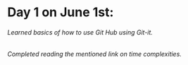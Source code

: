 # **Day 1** on June 1st:
###### Learned basics of how to use Git Hub using Git-it.
###### Completed reading the mentioned link on time complexities.
